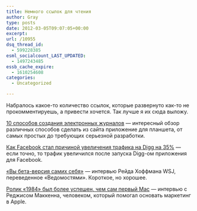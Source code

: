 ```yaml
---
title: Немного ссылок для чтения
author: Gray
type: posts
date: 2012-03-05T09:07:05+00:00
excerpt:
url: /10955
dsq_thread_id:
  - 599228385
esml_socialcount_LAST_UPDATED:
  - 1497243485
essb_cache_expire:
  - 1610254608
categories:
  - Uncategorized

---
```








Набралось какое-то количество ссылок, которые развернуто как-то не прокомментируешь, а привести хочется. Так лучше я их сюда выложу.

[10 способов создания электронных журналов][1] — интересный обзор различных способов сделать из сайта приложение для планшета, от самых простых до требующих серьезной разработки.

[Как Facebook стал причиной увеличения трафика на Digg на 35%][2] — если точно, то трафик увеличился после запуска Digg-ом приложения для Facebook.

[&#171;Вы бета-версия самих себя&#187;][3] — интервью Рейда Хоффмана WSJ, переведенное &#171;Ведомостями&#187;. Короткое, но хорошее.

[Ролик &#171;1984&#187; был более успешен, чем сам первый Mac][4] — интервью с Реджисом Маккенна, человеком, который помогал основать маркетинг в Apple.

 [1]: http://www.netmagazine.com/features/top-10-ways-create-digital-magazines
 [2]: http://venturebeat.com/2012/02/24/digg-traffic-up/
 [3]: http://www.vedomosti.ru/library/news/1524586/vy_betaversiya_samogo_sebya_rejd_hoffman_soosnovatel_i
 [4]: http://adage.com/article/digital/apple-s-marketing-guru-1984-overrated/232933/